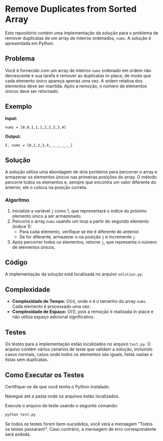 # Remove Duplicates from Sorted Array

Este repositório contém uma implementação da solução para o problema de remover duplicatas de um array de inteiros ordenados, `nums`. A solução é apresentada em Python.

## Problema

Você é fornecido com um array de inteiros `nums` ordenado em ordem não decrescente e sua tarefa é remover as duplicatas in-place, de modo que cada elemento único apareça apenas uma vez. A ordem relativa dos elementos deve ser mantida. Após a remoção, o número de elementos únicos deve ser retornado.

## Exemplo

**Input:** 
```plaintext
nums = [0,0,1,1,1,2,2,3,3,4]
```
**Output:** 
```plaintext
5, nums = [0,1,2,3,4,_,_,_,_,_]
```

## Solução

A solução utiliza uma abordagem de dois ponteiros para percorrer o array e armazenar os elementos únicos nas primeiras posições do array. O método percorre todos os elementos e, sempre que encontra um valor diferente do anterior, ele o coloca na posição correta.

### Algoritmo

1. Inicialize a variável `j` como 1, que representará o índice do próximo elemento único a ser armazenado.
2. Percorra o array `nums` usando um loop a partir do segundo elemento (índice 1):
   - Para cada elemento, verifique se ele é diferente do anterior.
   - Se for diferente, armazene-o na posição `j` e incremente `j`.
3. Após percorrer todos os elementos, retorne `j`, que representa o número de elementos únicos.

## Código

A implementação da solução está localizada no arquivo `solution.py`.

## Complexidade

- **Complexidade de Tempo:** O(n), onde n é o tamanho do array `nums`. Cada elemento é processado uma vez.
- **Complexidade de Espaço:** O(1), pois a remoção é realizada in-place e não utiliza espaço adicional significativo.

## Testes

Os testes para a implementação estão localizados no arquivo `test.py`. O arquivo contém vários cenários de teste que validam a solução, incluindo casos normais, casos onde todos os elementos são iguais, listas vazias e listas sem duplicatas.

## Como Executar os Testes

Certifique-se de que você tenha o Python instalado.

Navegue até a pasta onde os arquivos estão localizados.

Execute o arquivo de teste usando o seguinte comando:

```bash
python test.py
```

Se todos os testes forem bem-sucedidos, você verá a mensagem "Todos os testes passaram!". Caso contrário, a mensagem de erro correspondente será exibida.